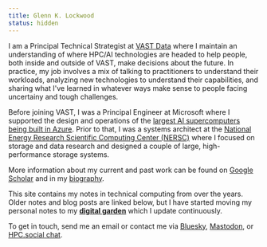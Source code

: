 ```yaml
---
title: Glenn K. Lockwood
status: hidden
---
```


I am a Principal Technical Strategist at [VAST Data][] where I maintain
an understanding of where HPC/AI technologies are headed to help people, both
inside and outside of VAST, make decisions about the future. In practice, my
job involves a mix of talking to practitioners to understand their workloads,
analyzing new technologies to understand their capabilities, and sharing what
I've learned in whatever ways make sense to people facing uncertainy and tough
challenges.

Before joining VAST, I was a Principal Engineer at Microsoft where I supported
the design and operations of the [largest AI supercomputers being built in
Azure][azurehpc]. Prior to that, I was a systems architect at the [National
Energy Research Scientific Computing Center (NERSC)][nersc] where I focused on
storage and data research and designed a couple of large, high-performance
storage systems.

More information about my current and past work can be found on [Google Scholar][] and in my [biography][].

<div class="alert alert-info" role="alert">
<div class="alertbox-icon"><span aria-hidden="true" class="fa fa-info-circle"></span></div>
<div class="alertbox-content"><p>
This site contains my notes in technical computing from over the years. Older
notes and blog posts are linked below, but I have started moving my personal
notes to my <b><a href="/garden/">digital garden</a></b> which I update continuously.
</p></div>
</div>

To get in touch, send me an email or contact me via [Bluesky][], [Mastodon][],
or [HPC.social chat][hpc.social chat].

[azurehpc]: /garden/systems/eagle
[nersc]: https://www.nersc.gov/
[Libera]: https://libera.chat/
[LinkedIn]: https://www.linkedin.com/in/glennklockwood
[Google Scholar]: https://scholar.google.com/citations?user=_P_S1A8AAAAJ
[biography]: personal/about.html
[hpc.social chat]: https://hpc.social/projects/chat/
[Mastodon]: https://mast.hpc.social/@glennklockwood
[Bluesky]: https://bsky.app/profile/glennklockwood.com
[VAST Data]: https://www.vastdata.com/
